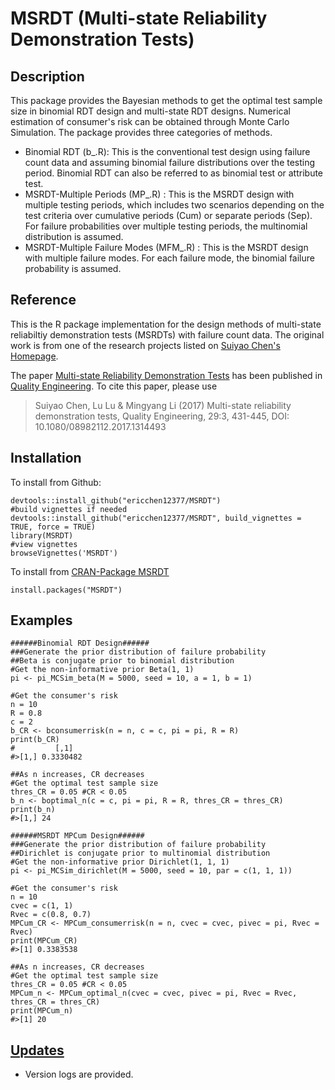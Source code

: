 # MSRDT (Multi-state Reliability Demonstration Tests)
## Description
This package provides the Bayesian methods to get the optimal test sample size in binomial RDT design and multi-state RDT designs. Numerical estimation of consumer's risk can be obtained through Monte Carlo Simulation. The package provides three categories of methods.
* Binomial RDT (b_.R): This is the conventional test design using failure count data and assuming binomial failure distributions over the testing period. Binomial RDT can also be referred to as binomial test or attribute test.
* MSRDT-Multiple Periods (MP_.R) : This is the MSRDT design with multiple testing periods, which includes two scenarios depending on the test criteria over cumulative periods (Cum) or separate periods (Sep). For failure probabilities over multiple testing periods, the multinomial distribution is assumed.
* MSRDT-Multiple Failure Modes (MFM_.R) : This is the MSRDT design with multiple failure modes. For each failure mode, the binomial failure probability is assumed.
## Reference
This is the R package implementation for the design methods of multi-state reliabiltiy demonstration tests (MSRDTs) with failure count data. The original work is from one of the research projects listed on [Suiyao Chen's Homepage](https://sites.google.com/mail.usf.edu/suiyaochen-professional/publication?authuser=0). 

The paper [Multi-state Reliability Demonstration Tests](https://www.researchgate.net/publication/315955046_Multi-State_Reliability_Demonstration_Tests) has been published in [Quality Engineering](https://www.tandfonline.com/eprint/6aSdzucbThJSnxZMZira/full). To cite this paper, please use 
> Suiyao Chen, Lu Lu & Mingyang Li (2017) Multi-state reliability demonstration tests, Quality Engineering, 29:3, 431-445, DOI: 10.1080/08982112.2017.1314493
## Installation
To install from Github:
```
devtools::install_github("ericchen12377/MSRDT")
#build vignettes if needed
devtools::install_github("ericchen12377/MSRDT", build_vignettes = TRUE, force = TRUE)
library(MSRDT)
#view vignettes
browseVignettes('MSRDT')
```
To install from [CRAN-Package MSRDT](https://cran.r-project.org/web/packages/MSRDT/index.html)
```
install.packages("MSRDT")
```
## Examples
```
######Binomial RDT Design######
###Generate the prior distribution of failure probability
##Beta is conjugate prior to binomial distribution
#Get the non-informative prior Beta(1, 1)
pi <- pi_MCSim_beta(M = 5000, seed = 10, a = 1, b = 1)

#Get the consumer's risk
n = 10
R = 0.8
c = 2
b_CR <- bconsumerrisk(n = n, c = c, pi = pi, R = R)
print(b_CR)
#         [,1]
#>[1,] 0.3330482

##As n increases, CR decreases
#Get the optimal test sample size
thres_CR = 0.05 #CR < 0.05
b_n <- boptimal_n(c = c, pi = pi, R = R, thres_CR = thres_CR)
print(b_n)
#>[1,] 24

```
```
######MSRDT MPCum Design######
###Generate the prior distribution of failure probability
##Dirichlet is conjugate prior to multinomial distribution
#Get the non-informative prior Dirichlet(1, 1, 1)
pi <- pi_MCSim_dirichlet(M = 5000, seed = 10, par = c(1, 1, 1))

#Get the consumer's risk
n = 10
cvec = c(1, 1)
Rvec = c(0.8, 0.7)
MPCum_CR <- MPCum_consumerrisk(n = n, cvec = cvec, pivec = pi, Rvec = Rvec)
print(MPCum_CR)
#>[1] 0.3383538

##As n increases, CR decreases
#Get the optimal test sample size
thres_CR = 0.05 #CR < 0.05
MPCum_n <- MPCum_optimal_n(cvec = cvec, pivec = pi, Rvec = Rvec, thres_CR = thres_CR)
print(MPCum_n)
#>[1] 20
```

## [Updates](NEWS.md)
* Version logs are provided.
